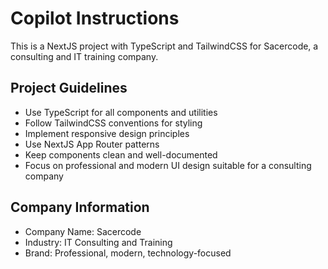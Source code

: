 # Copilot Instructions

<!-- Use this file to provide workspace-specific custom instructions to Copilot. For more details, visit https://code.visualstudio.com/docs/copilot/copilot-customization#_use-a-githubcopilotinstructionsmd-file -->

This is a NextJS project with TypeScript and TailwindCSS for Sacercode, a consulting and IT training company.

## Project Guidelines

- Use TypeScript for all components and utilities
- Follow TailwindCSS conventions for styling
- Implement responsive design principles
- Use NextJS App Router patterns
- Keep components clean and well-documented
- Focus on professional and modern UI design suitable for a consulting company

## Company Information

- Company Name: Sacercode
- Industry: IT Consulting and Training
- Brand: Professional, modern, technology-focused

